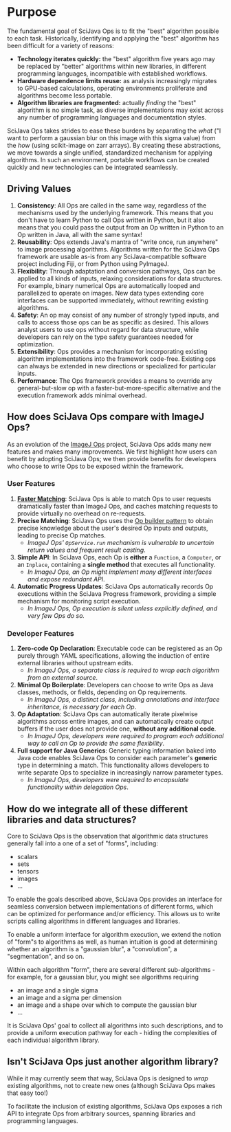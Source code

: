 # Purpose

The fundamental goal of SciJava Ops is to fit the "best" algorithm possible to each task. Historically, identifying and applying the "best" algorithm has been difficult for a variety of reasons:
* **Technology iterates quickly:** the "best" algorithm five years ago may be replaced by "better" algorithms within new libraries, in different programming languages, incompatible with established workflows.
* **Hardware dependence limits reuse:** as analysis increasingly migrates to GPU-based calculations, operating environments proliferate and algorithms become less portable.
* **Algorithm libraries are fragmented:** actually *finding* the "best" algorithm is no simple task, as diverse implementations may exist across any number of programming languages and documentation styles. 

SciJava Ops takes strides to ease these burdens by separating the *what* ("I want to perform a gaussian blur on this image with this sigma value) from the *how* (using scikit-image on zarr arrays). By creating these abstractions, we move towards a single unified, standardized mechanism for applying algorithms. In such an environment, portable workflows can be created quickly and new technologies can be integrated seamlessly.

## Driving Values

1. **Consistency**:  All Ops are called in the same way, regardless of the mechanisms used by the underlying framework. This means that you don't have to learn Python to call Ops written in Python, but it also means that you could pass the output from an Op written in Python to an Op written in Java, all with the same syntax!
2. **Reusability**: Ops extends Java's mantra of "write once, run anywhere" to image processing algorithms. Algorithms written for the SciJava Ops framework are usable as-is from any SciJava-compatible software project including Fiji, or from Python using PyImageJ. 
4. **Flexibility**: Through adaptation and conversion pathways, Ops can be applied to all kinds of inputs, relaxing considerations for data structures. For example, binary numerical Ops are automatically looped and parallelized to operate on images. New data types extending core interfaces can be supported immediately, without rewriting existing algorithms.
5. **Safety**: An op may consist of any number of strongly typed inputs, and calls to access those ops can be as specific as desired. This allows analyst users to use ops without regard for data structure, while developers can rely on the type safety guarantees needed for optimization.
6. **Extensibility**: Ops provides a mechanism for incorporating existing algorithm implementations into the framework code-free. Existing ops can always be extended in new directions or specialized for particular inputs.
7. **Performance**: The Ops framework provides a means to override any general-but-slow op with a faster-but-more-specific alternative and the execution framework adds minimal overhead.


## How does SciJava Ops compare with ImageJ Ops?

As an evolution of the [ImageJ Ops](https://imagej.net/libs/imagej-ops/) project, SciJava Ops adds many new features and makes many improvements. We first highlight how users can benefit by adopting SciJava Ops; we then provide benefits for developers who choose to write Ops to be exposed within the framework.

### User Features

1. [**Faster Matching**](Benchmarks.rst): SciJava Ops is able to match Ops to user requests dramatically faster than ImageJ Ops, and caches matching requests to provide virtually no overhead on re-requests.
2. **Precise Matching**: SciJava Ops uses the [Op builder pattern](CallingOps.md) to obtain precise knowledge about the user's desired Op inputs and outputs, leading to precise Op matches.
    * *ImageJ Ops' `OpService.run` mechanism is vulnerable to uncertain return values and frequent result casting*.
3. **Simple API**: In SciJava Ops, each Op is **either** a `Function`, a `Computer`, or an `Inplace`, containing a **single method** that executes all functionality.
    * *In ImageJ Ops, an Op might implement many different interfaces and expose redundant API*.
4. **Automatic Progress Updates**: SciJava Ops automatically records Op executions within the SciJava Progress framework, providing a simple mechanism for monitoring script execution.
    * *In ImageJ Ops, Op execution is silent unless explicitly defined, and very few Ops do so.*

### Developer Features
1. **Zero-code Op Declaration**: Executable code can be registered as an Op purely through YAML specifications, allowing the induction of entire external libraries without upstream edits.
    * *In ImageJ Ops, a separate class is required to wrap each algorithm from an external source*.
2. **Minimal Op Boilerplate**: Developers can choose to write Ops as Java classes, methods, or fields, depending on Op requirements.
    * *In ImageJ Ops, a distinct class, including annotations and interface inheritance, is necessary for each Op*.
3. **Op Adaptation**: SciJava Ops can automatically iterate pixelwise algorithms across entire images, and can automatically create output buffers if the user does not provide one, **without any additional code**.
    * *In ImageJ Ops, developers were required to program each additional way to call an Op to provide the same flexibility*.
4. **Full support for Java Generics**: Generic typing information baked into Java code enables SciJava Ops to consider each parameter's **generic** type in determining a match. This functionality allows developers to write separate Ops to specialize in increasingly narrow parameter types.
    * *In ImageJ Ops, developers were required to encapsulate functionality within delegation Ops*.


## How do we integrate all of these different libraries and data structures?

Core to SciJava Ops is the observation that algorithmic data structures generally fall into a one of a set of "forms", including:
* scalars
* sets
* tensors
* images
* ...

To enable the goals described above, SciJava Ops provides an interface for seamless conversion between implementations of different forms, which can be optimized for performance and/or efficiency. This allows us to write scripts calling algorithms in different languages and libraries.

To enable a uniform interface for algorithm execution, we extend the notion of "form"s to algorithms as well, as human intuition is good at determining whether an algorithm is a "gaussian blur", a "convolution", a "segmentation", and so on.

Within each algorithm "form", there are several different sub-algorithms - for example, for a gaussian blur, you might see algorithms requiring
* an image and a single sigma
* an image and a sigma per dimension
* an image and a shape over which to compute the gaussian blur
* ...

It is SciJava Ops' goal to collect all algorithms into such descriptions, and to provide a uniform execution pathway for each - hiding the complexities of each individual algorithm library.

## Isn't SciJava Ops just another algorithm library?

While it may currently seem that way, SciJava Ops is designed to *wrap* existing algorithms, not to create new ones (although SciJava Ops makes that easy too!)

To facilitate the inclusion of existing algorithms, SciJava Ops exposes a rich API to integrate Ops from arbitrary sources, spanning libraries and programming languages.

